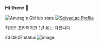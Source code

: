 ### Hi there 👋

<!--
**fanta4715/fanta4715** is a ✨ _special_ ✨ repository because its `README.md` (this file) appears on your GitHub profile.

Here are some ideas to get you started:

- 🔭 I’m currently working on ...
- 🌱 I’m currently learning ...
- 👯 I’m looking to collaborate on ...
- 🤔 I’m looking for help with ...
- 💬 Ask me about ...
- 📫 How to reach me: ...
- 😄 Pronouns: ...
- ⚡ Fun fact: ...
-->

![Anurag's GitHub stats](https://github-readme-stats.vercel.app/api?username=fanta4715&show_icons=true&theme=radical)
[![Solved.ac Profile](http://mazassumnida.wtf/api/v2/generate_badge?boj=fanta4715)](https://solved.ac/fanta4715/)

지금은 초라하지만 1년 뒤는 다릅니다

23.09.07 status
![image](https://github.com/fanta4715/fanta4715/assets/112597963/ff9af570-96e7-4d68-9e4b-11461a55715d)


